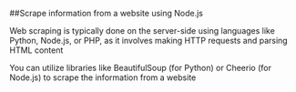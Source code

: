 ##Scrape information from a website using Node.js

Web scraping is typically done on the server-side using languages like Python, Node.js, or PHP, as it involves making HTTP requests and parsing HTML content

You can utilize libraries like BeautifulSoup (for Python) or Cheerio (for Node.js) to scrape the information from a website
